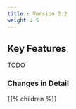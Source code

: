 ```yaml
---
title : Version 2.2
weight : 5
---
```


## Key Features

TODO

### Changes in Detail

{{% children %}}

